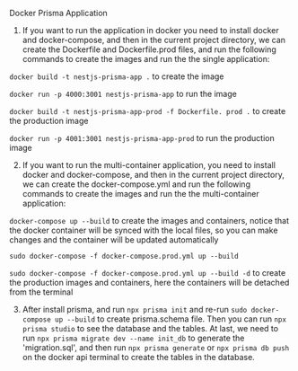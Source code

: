 Docker Prisma Application

1. If you want to run the application in docker you need to install docker and docker-compose, and then in the current project directory, we can create the Dockerfile and Dockerfile.prod files, and run the following commands to create the images and run the the single application:

`docker build -t nestjs-prisma-app .` to create the image

`docker run -p 4000:3001 nestjs-prisma-app` to run the image

`docker build -t nestjs-prisma-app-prod -f Dockerfile.
prod .` to create the production image

`docker run -p 4001:3001 nestjs-prisma-app-prod` to run the production image

2. If you want to run the multi-container application, you need to install docker and docker-compose, and then in the current project directory, we can create the docker-compose.yml and run the following commands to create the images and run the the multi-container application:

`docker-compose up --build` to create the images and containers, notice that the docker container will be synced with the local files, so you can make changes and the container will be updated automatically

`sudo docker-compose -f docker-compose.prod.yml up --build`

`sudo docker-compose -f docker-compose.prod.yml up --build -d` to create the production images and containers, here the containers will be detached from the terminal

3. After install prisma, and run `npx prisma init` and re-run `sudo docker-compose up --build` to create prisma.schema file. Then you can run `npx prisma studio` to see the database and the tables. At last, we need to run `npx prisma migrate dev --name init_db` to generate the 'migration.sql', and then run `npx prisma generate` or `npx prisma db push` on the docker api terminal to create the tables in the database.
